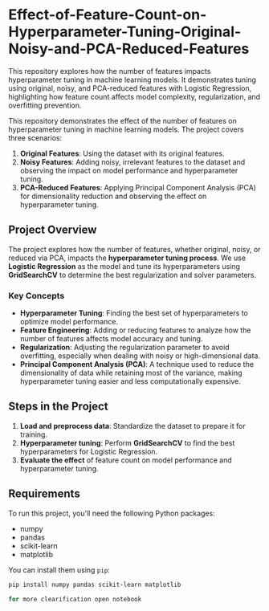 # Effect-of-Feature-Count-on-Hyperparameter-Tuning-Original-Noisy-and-PCA-Reduced-Features
This repository explores how the number of features impacts hyperparameter tuning in machine learning models. It demonstrates tuning using original, noisy, and PCA-reduced features with Logistic Regression, highlighting how feature count affects model complexity, regularization, and overfitting prevention.

This repository demonstrates the effect of the number of features on hyperparameter tuning in machine learning models. The project covers three scenarios:
1. **Original Features**: Using the dataset with its original features.
2. **Noisy Features**: Adding noisy, irrelevant features to the dataset and observing the impact on model performance and hyperparameter tuning.
3. **PCA-Reduced Features**: Applying Principal Component Analysis (PCA) for dimensionality reduction and observing the effect on hyperparameter tuning.

## Project Overview

The project explores how the number of features, whether original, noisy, or reduced via PCA, impacts the **hyperparameter tuning process**. We use **Logistic Regression** as the model and tune its hyperparameters using **GridSearchCV** to determine the best regularization and solver parameters.

### Key Concepts

- **Hyperparameter Tuning**: Finding the best set of hyperparameters to optimize model performance.
- **Feature Engineering**: Adding or reducing features to analyze how the number of features affects model accuracy and tuning.
- **Regularization**: Adjusting the regularization parameter to avoid overfitting, especially when dealing with noisy or high-dimensional data.
- **Principal Component Analysis (PCA)**: A technique used to reduce the dimensionality of data while retaining most of the variance, making hyperparameter tuning easier and less computationally expensive.

## Steps in the Project

1. **Load and preprocess data**: Standardize the dataset to prepare it for training.
2. **Hyperparameter tuning**: Perform **GridSearchCV** to find the best hyperparameters for Logistic Regression.
3. **Evaluate the effect** of feature count on model performance and hyperparameter tuning.

## Requirements

To run this project, you'll need the following Python packages:
- numpy
- pandas
- scikit-learn
- matplotlib

You can install them using `pip`:
```bash
pip install numpy pandas scikit-learn matplotlib

for more clearification open notebook 

